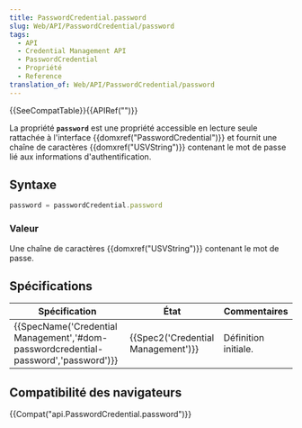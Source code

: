 ```yaml
---
title: PasswordCredential.password
slug: Web/API/PasswordCredential/password
tags:
  - API
  - Credential Management API
  - PasswordCredential
  - Propriété
  - Reference
translation_of: Web/API/PasswordCredential/password
---
```

{{SeeCompatTable}}{{APIRef("")}}

La propriété **`password`** est une propriété accessible en lecture seule rattachée à l'interface {{domxref("PasswordCredential")}} et fournit une chaîne de caractères {{domxref("USVString")}} contenant le mot de passe lié aux informations d'authentification.

## Syntaxe

```js
password = passwordCredential.password
```

### Valeur

Une chaîne de caractères {{domxref("USVString")}} contenant le mot de passe.

## Spécifications

| Spécification                                                                                                    | État                                         | Commentaires         |
| ---------------------------------------------------------------------------------------------------------------- | -------------------------------------------- | -------------------- |
| {{SpecName('Credential Management','#dom-passwordcredential-password','password')}} | {{Spec2('Credential Management')}} | Définition initiale. |

## Compatibilité des navigateurs

{{Compat("api.PasswordCredential.password")}}
